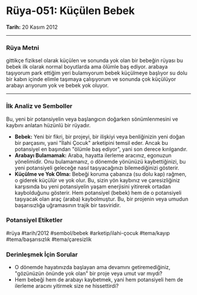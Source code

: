 # Rüya-051: Küçülen Bebek
**Tarih:** 20 Kasım 2012

---
### Rüya Metni

gittikçe fiziksel olarak küçülen ve sonunda yok olan bir bebeğin rüyası bu bebek ilk olarak normal boyutlarda ama ölümle baş ediyor. arabaya taşıyorum park ettiğim yeri bulamıyorum bebek küçülmeye başlıyor su dolu bir kabın içinde elimle taşımaya çalışıyorum ve sonunda çok küçülüyor arabayı arıyorum yok ve bebek yok oluyor.

---
### İlk Analiz ve Semboller

Bu, yeni bir potansiyelin veya başlangıcın doğarken sönümlenmesini ve kaybını anlatan hüzünlü bir rüyadır.

* **Bebek:** Yeni bir fikri, bir projeyi, bir ilişkiyi veya benliğinizin yeni doğan bir parçasını, yani "İlahi Çocuk" arketipini temsil eder. Ancak bu potansiyel en başından "ölümle baş ediyor", yani son derece kırılgandır.
* **Arabayı Bulamamak:** Araba, hayatta ilerleme aracınız, egonuzun yönelimidir. Onu bulamamanız, o dönemde yönünüzü kaybettiğinizi, bu yeni potansiyeli geleceğe nasıl taşıyacağınızı bilemediğinizi gösterir.
* **Küçülme ve Yok Olma:** Bebeği koruma çabanıza (su dolu kap) rağmen, o giderek küçülür ve yok olur. Bu, sizin yön kaybınız ve çaresizliğiniz karşısında bu yeni potansiyelin yaşam enerjisini yitirerek ortadan kaybolduğunu gösterir. Hem potansiyel (bebek) hem de o potansiyeli taşıyacak olan araç (araba) kaybolmuştur. Bu, bir projenin veya umudun başarısızlığa uğramasının trajik bir tasviridir.

### Potansiyel Etiketler
#rüya #tarih/2012 #sembol/bebek #arketip/ilahi-çocuk #tema/kayıp #tema/başarısızlık #tema/çaresizlik

### Derinleşmek İçin Sorular
* O dönemde hayatınızda başlayan ama devamını getiremediğiniz, "gözünüzün önünde yok olan" bir proje veya umut var mıydı?
* Hem bebeği hem de arabayı kaybetmek, yani hem potansiyeli hem de ilerleme aracını yitirmek size ne hissettirdi?